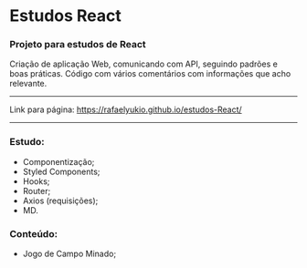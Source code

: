 # Estudos React
### Projeto para estudos de React
Criação de aplicação Web, comunicando com API, seguindo padrões e boas práticas.
Código com vários comentários com informações que acho relevante.

---------------------------------------

Link para página:
https://rafaelyukio.github.io/estudos-React/

---------------------------------------

### Estudo:
- Componentização;
- Styled Components;
- Hooks;
- Router;
- Axios (requisições);
- MD.

### Conteúdo:
- Jogo de Campo Minado;